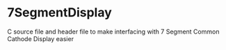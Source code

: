 # 7SegmentDisplay
C source file and header file to make interfacing with 7 Segment Common Cathode Display easier
